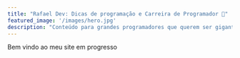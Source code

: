```yaml
---
title: "Rafael Dev: Dicas de programação e Carreira de Programador 🚀"
featured_image: '/images/hero.jpg'
description: "Conteúdo para grandes programadores que querem ser gigantes. 💪"
---
```

Bem vindo ao meu site em progresso
